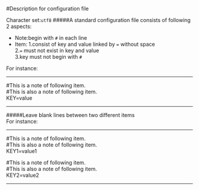 #Description for configuration file

Character set:`utf8`
#####A standard configuration file consists of following 2 aspects:</br>

* Note:begin with `#` in each line</br>
* Item:
	1.consist of key and value linked by `=` without space</br>
	2.`=` must not exist in key and value</br>
    3.key must not begin with `#`</br>

For instance:</br>

---

\#This is a note of following item.</br>
\#This is also a note of following item.</br>
KEY=value</br>

---

#####Leave blank lines between two different items</br>
For instance:</br>

---

\#This is a note of following item.</br>
\#This is also a note of following item.<br>
KEY1=value1</br>

\#This is a note of following item.</br>
\#This is also a note of following item.</br>
KEY2=value2</br>

---

